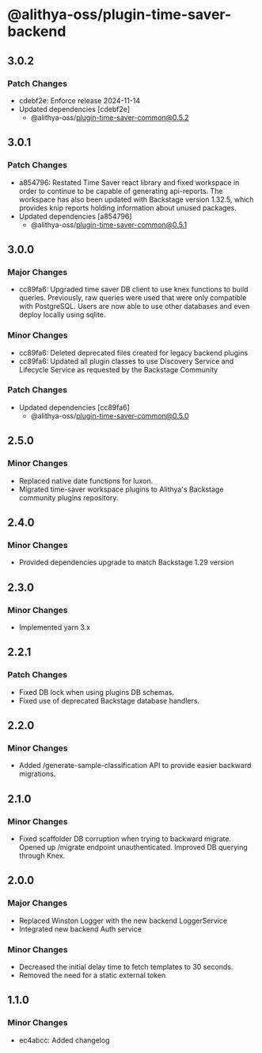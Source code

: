 # @alithya-oss/plugin-time-saver-backend

## 3.0.2

### Patch Changes

- cdebf2e: Enforce release 2024-11-14
- Updated dependencies [cdebf2e]
  - @alithya-oss/plugin-time-saver-common@0.5.2

## 3.0.1

### Patch Changes

- a854796: Restated Time Saver react library and fixed workspace in order to continue to be capable of generating api-reports. The workspace has also been updated with Backstage version 1.32.5, which provides knip reports holding information about unused packages.
- Updated dependencies [a854796]
  - @alithya-oss/plugin-time-saver-common@0.5.1

## 3.0.0

### Major Changes

- cc89fa6: Upgraded time saver DB client to use knex functions to build queries. Previously, raw queries were used that were only compatible with PostgreSQL. Users are now able to use other databases and even deploy locally using sqlite.

### Minor Changes

- cc89fa6: Deleted deprecated files created for legacy backend plugins
- cc89fa6: Updated all plugin classes to use Discovery Service and Lifecycle Service as requested by the Backstage Community

### Patch Changes

- Updated dependencies [cc89fa6]
  - @alithya-oss/plugin-time-saver-common@0.5.0

## 2.5.0

### Minor Changes

- Replaced native date functions for luxon.
- Migrated time-saver workspace plugins to Alithya's Backstage community plugins repository.

## 2.4.0

### Minor Changes

- Provided dependencies upgrade to match Backstage 1.29 version

## 2.3.0

### Minor Changes

- Implemented yarn 3.x

## 2.2.1

### Patch Changes

- Fixed DB lock when using plugins DB schemas.
- Fixed use of deprecated Backstage database handlers.

## 2.2.0

### Minor Changes

- Added /generate-sample-classification API to provide easier backward migrations.

## 2.1.0

### Minor Changes

- Fixed scaffolder DB corruption when trying to backward migrate. Opened up /migrate endpoint unauthenticated. Improved DB querying through Knex.

## 2.0.0

### Major Changes

- Replaced Winston Logger with the new backend LoggerService
- Integrated new backend Auth service

### Minor Changes

- Decreased the initial delay time to fetch templates to 30 seconds.
- Removed the need for a static external token

## 1.1.0

### Minor Changes

- ec4abcc: Added changelog
